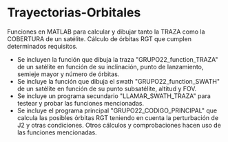 # Trayectorias-Orbitales
Funciones en MATLAB para calcular y dibujar tanto la TRAZA como la COBERTURA de un satélite. Cálculo de órbitas RGT que cumplen determinados requisitos.

* Se incluyen la función que dibuja la traza "GRUPO22_function_TRAZA" de un satélite en función de su inclinación, punto de lanzamiento, semieje mayor y número de órbitas.
* Se incluye la función que dibuja el swath "GRUPO22_function_SWATH" de un satélite en función de su punto subsatélite, altitud y FOV.
* Se incluye un programa secundario "LLAMAR_SWATH_TRAZA" para testear y probar las funciones mencionadas.
* Se incluye el programa principal "GRUPO22_CODIGO_PRINCIPAL" que calcula las posibles órbitas RGT  teniendo en cuenta la perturbación de J2 y otras condiciones. Otros cálculos y comprobaciones hacen uso de las funciones mencionadas.
